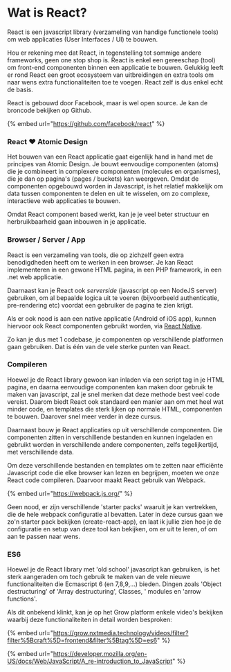 # Wat is React?

React is een javascript library (verzameling van handige functionele tools) om web applicaties (User Interfaces / UI) te bouwen.

Hou er rekening mee dat React, in tegenstelling tot sommige andere frameworks, geen one stop shop is. React is enkel een gereeschap (tool) om front-end componenten binnen een applicatie te bouwen. Gelukkig leeft er rond React een groot ecosysteem van uitbreidingen en extra tools om naar wens extra functionaliteiten toe te voegen. React zelf is dus enkel echt de basis.

React is gebouwd door Facebook, maar is wel open source. Je kan de broncode bekijken op Github.

{% embed url="https://github.com/facebook/react" %}

### React ❤️ Atomic Design

Het bouwen van een React applicatie gaat eigenlijk hand in hand met de principes van Atomic Design. Je bouwt eenvoudige componenten (atoms) die je combineert in complexere componenten (molecules en organismes), die je dan op pagina's (pages / buckets) kan weergeven. Omdat de componenten opgebouwd worden in Javascript, is het relatief makkelijk om data tussen componenten te delen en uit te wisselen, om zo complexe, interactieve web applicaties te bouwen.

Omdat React component based werkt, kan je je veel beter structuur en herbruikbaarheid gaan inbouwen in je applicatie.

### Browser / Server / App

React is een verzameling van tools, die op zichzelf geen extra benodigdheden heeft om te werken in een browser. Je kan React implementeren in een gewone HTML pagina, in een PHP framework, in een .net web applicatie.

Daarnaast kan je React ook _serverside_ (javascript op een NodeJS server) gebruiken, om al bepaalde logica uit te voeren (bijvoorbeeld authenticatie, pre-rendering etc) voordat een gebruiker de pagina te zien krijgt.

Als er ook nood is aan een native applicatie (Android of iOS app), kunnen hiervoor ook React componenten gebruikt worden, via [React Native](https://reactnative.dev/).

Zo kan je dus met 1 codebase, je componenten op verschillende platformen gaan gebruiken. Dat is één van de vele sterke punten van React.

### Compileren

Hoewel je de React library gewoon kan inladen via een script tag in je HTML pagina, en daarna eenvoudige componenten kan maken door gebruik te maken van javascript, zal je snel merken dat deze methode best veel code vereist. Daarom biedt React ook standaard een manier aan om met heel wat minder code, en templates die sterk lijken op normale HTML, componenten te bouwen. Daarover snel meer verder in deze cursus.

Daarnaast bouw je React applicaties op uit verschillende componenten. Die componenten zitten in verschillende bestanden en kunnen ingeladen en gebruikt worden in verschillende andere componenten, zelfs tegelijkertijd, met verschillende data.

Om deze verschillende bestanden en templates om te zetten naar efficiënte Javascript code die elke browser kan lezen en begrijpen, moeten we onze React code compileren. Daarvoor maakt React gebruik van Webpack.

{% embed url="https://webpack.js.org/" %}

Geen nood, er zijn verschillende 'starter packs' waaruit je kan vertrekken, die de hele webpack configuratie al bevatten. Later in deze cursus gaan we zo'n starter pack bekijken (create-react-app), en laat ik jullie zien hoe je de configuratie en setup van deze tool kan bekijken, om er uit te leren, of om aan te passen naar wens.

### ES6

Hoewel je de React library met 'old school' javascript kan gebruiken, is het sterk aangeraden om toch gebruik te maken van de vele nieuwe functionaliteiten die Ecmascript 6 (en 7,8,9,...) bieden. Dingen zoals 'Object destructuring' of 'Array destructuring', Classes, ' modules en 'arrow functions'.

Als dit onbekend klinkt, kan je op het Grow platform enkele video's bekijken waarbij deze functionaliteiten in detail worden besproken:

{% embed url="https://grow.nxtmedia.technology/videos/filter?filter%5Bcraft%5D=frontend&filter%5Btag%5D=es6" %}

{% embed url="https://developer.mozilla.org/en-US/docs/Web/JavaScript/A_re-introduction_to_JavaScript" %}
